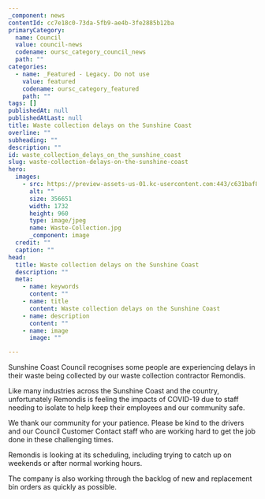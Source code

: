 ```yaml
---
_component: news
contentId: cc7e18c0-73da-5fb9-ae4b-3fe2885b12ba
primaryCategory:
  name: Council
  value: council-news
  codename: oursc_category_council_news
  path: ""
categories:
  - name: _Featured - Legacy. Do not use
    value: featured
    codename: oursc_category_featured
    path: ""
tags: []
publishedAt: null
publishedAtLast: null
title: Waste collection delays on the Sunshine Coast
overline: ""
subheading: ""
description: ""
id: waste_collection_delays_on_the_sunshine_coast
slug: waste-collection-delays-on-the-sunshine-coast
hero:
  images:
    - src: https://preview-assets-us-01.kc-usercontent.com:443/c631baf8-1b46-001f-580c-d0001b68b4a8/4401ac17-0fc1-42c1-beb6-960abb98e500/Waste-Collection.jpg
      alt: ""
      size: 356651
      width: 1732
      height: 960
      type: image/jpeg
      name: Waste-Collection.jpg
      _component: image
  credit: ""
  caption: ""
head:
  title: Waste collection delays on the Sunshine Coast
  description: ""
  meta:
    - name: keywords
      content: ""
    - name: title
      content: Waste collection delays on the Sunshine Coast
    - name: description
      content: ""
    - name: image
      image: ""

---
```

Sunshine Coast Council recognises some people are experiencing delays in their waste being collected by our waste collection contractor Remondis.

Like many industries across the Sunshine Coast and the country, unfortunately Remondis is feeling the impacts of COVID-19 due to staff needing to isolate to help keep their employees and our community safe.

We thank our community for your patience. Please be kind to the drivers and our Council Customer Contact staff who are working hard to get the job done in these challenging times.

Remondis is looking at its scheduling, including trying to catch up on weekends or after normal working hours.

The company is also working through the backlog of new and replacement bin orders as quickly as possible.
